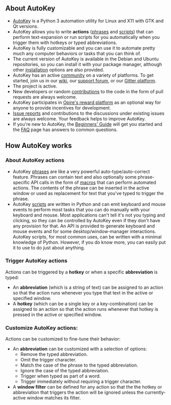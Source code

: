 ## About AutoKey
* [AutoKey](https://github.com/autokey/autokey) is a Python 3 automation utility for Linux and X11 with GTK and Qt versions.
* AutoKey allows you to write **actions** ([phrases](https://github.com/autokey/autokey/wiki/Phrases) and [scripts](https://github.com/autokey/autokey/wiki/Scripting)) that can perform text-expansion or run scripts for you automatically when you trigger them with hotkeys or typed abbreviations.
* AutoKey is fully customizable and you can use it to automate pretty much any computer behaviors or tasks that you can think of.
* The current version of AutoKey is available in the Debian and Ubuntu repositories, so you can install it with your package manager, although other [installation](https://github.com/autokey/autokey/wiki/Installing) options are also provided.
* AutoKey has an active [community](https://github.com/autokey/autokey/wiki/Community) on a variety of platforms. To get started, join us in our [wiki](https://github.com/autokey/autokey/wiki), our [support forum](https://groups.google.com/forum/#!forum/autokey-users), or our [Gitter platform](https://gitter.im/autokey/autokey).
* The project is active.
* New developers or random [contributions](https://github.com/autokey/autokey/wiki/Contributing) to the code in the form of pull requests are always welcome.
* AutoKey participates in [Opire's reward platform](https://github.com/autokey/autokey/wiki/Contributing#donations) as an optional way for anyone to provide incentives for development.
* [Issue reports](https://github.com/autokey/autokey/issues) and contributions to the discussions under existing issues are always welcome. Your feedback helps to improve AutoKey.
* If you're new to AutoKey, the [Beginners' Guide](https://github.com/autokey/autokey/wiki/Beginners-Guide) will get you started and the [FAQ](https://github.com/autokey/autokey/wiki/FAQ) page has answers to common questions.

## How AutoKey works
### About AutoKey actions
* AutoKey [phrases](https://github.com/autokey/autokey/wiki/Phrases) are like a very powerful auto-type/auto-correct feature. Phrases can contain text and also optionally some phrase-specific API calls in the form of [macros](https://github.com/autokey/autokey/wiki/Phrases#available-macros) that can perform automated actions. The contents of the phrase can be inserted in the active window or used as replacement for text that you've typed to trigger the phrase.
* AutoKey [scripts](https://github.com/autokey/autokey/wiki/Scripting) are written in Python and can emit keyboard and mouse events to perform most tasks that you can do manually with your keyboard and mouse. Most applications can't tell it's not you typing and clicking, so they can be controlled by AutoKey even if they don't have any provision for that. An API is provided to generate keyboard and mouse events and for some desktop/window-manager interactions. AutoKey scripts, for most common uses, can be written with a minimal knowledge of Python. However, if you do know more, you can easily put it to use to do just about anything.

### Trigger AutoKey actions
Actions can be triggered by a **hotkey** or when a specific **abbreviation** is typed:
* An **abbreviation** (which is a string of text) can be assigned to an action so that the action runs whenever you type that text in the active or specified window.
* A **hotkey** (which can be a single key or a key-combination) can be assigned to an action so that the action runs whenever that hotkey is pressed in the active or specified window.

### Customize AutoKey actions:
Actions can be customized to fine-tune their behavior:
* An **abbreviation** can be customized with a selection of options:
	* Remove the typed abbreviation.
	* Omit the trigger character.
	* Match the case of the phrase to the typed abbreviation.
	* Ignore the case of the typed abbreviation.
	* Trigger when typed as part of a word.
	* Trigger immediately without requiring a trigger character.
* A **window filter** can be defined for any action so that the the hotkey or abbreviation that triggers the action will be ignored unless the currently-active window matches its filter.
